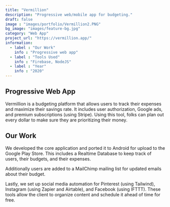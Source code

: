 ```yaml
---
title: "Vermillion"
description: "Progressive web/mobile app for budgeting."
draft: false
image : "images/portfolio/Vermillion2.PNG"
bg_image: "images/feature-bg.jpg"
category: "Web App"
project_url: "https://vermillion.app/"
information:
  - label : "Our Work"
    info : "Progressive web app"
  - label : "Tools Used"
    info : "Firebase, NodeJS"
  - label : "Year"
    info : "2020"
---
```


## Progressive Web App

Vermillion is a budgeting platform that allows users to track their expenses and maximize their savings rate. It includes user authorization, Google ads, and premium subscriptions (using Stripe). Using this tool, folks can plan out every dollar to make sure they are prioritizing their money.

## Our Work

We developed the core application and ported it to Android for upload to the Google Play Store. This includes a Realtime Database to keep track of users, their budgets, and their expenses. 

Additionally users are added to a MailChimp mailing list for updated emails about their budget. 

Lastly, we set up social media automation for Pinterest (using Tailwind), Instagram (using Zapier and Airtable), and Facebook (using IFTTT). These tools allow the client to organize content and schedule it ahead of time for free.